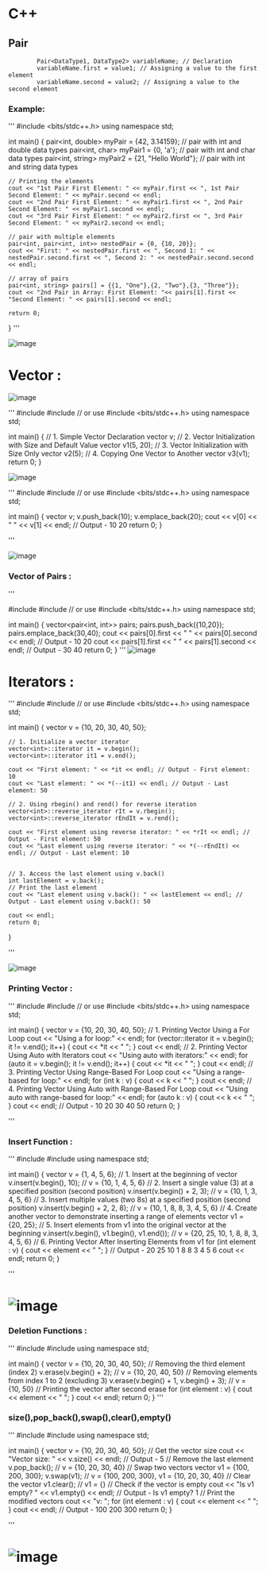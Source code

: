 # C++ 
## Pair 

```
        Pair<DataType1, DataType2> variableName; // Declaration
        variableName.first = value1; // Assigning a value to the first element
        variableName.second = value2; // Assigning a value to the second element
```



### Example: 

''' 
#include <bits/stdc++.h>
using namespace std;

int main() {
    pair<int, double> myPair = {42, 3.14159};  // pair with int and double data types
    pair<int, char> myPair1 = {0, 'a'};  // pair with int and char data types
    pair<int, string> myPair2 = {21, "Hello World"};  // pair with int and string data types

    // Printing the elements
    cout << "1st Pair First Element: " << myPair.first << ", 1st Pair Second Element: " << myPair.second << endl;
    cout << "2nd Pair First Element: " << myPair1.first << ", 2nd Pair Second Element: " << myPair1.second << endl;
    cout << "3rd Pair First Element: " << myPair2.first << ", 3rd Pair Second Element: " << myPair2.second << endl;
    
    // pair with multiple elements
    pair<int, pair<int, int>> nestedPair = {0, {10, 20}};
    cout << "First: " << nestedPair.first << ", Second 1: " << nestedPair.second.first << ", Second 2: " << nestedPair.second.second << endl;
    
    // array of pairs
    pair<int, string> pairs[] = {{1, "One"},{2, "Two"},{3, "Three"}};
    cout << "2nd Pair in Array: First Element: "<< pairs[1].first << "Second Element: " << pairs[1].second << endl;
    
    return 0;
}
'''

![image](https://github.com/user-attachments/assets/6ed5e76a-683e-41cb-a231-a23bc436a87d)

# Vector : 
![image](https://github.com/user-attachments/assets/32648e2e-200b-4bd2-b211-0d46af51e913)

'''
#include <iostream>
#include <vector>
// or use #include <bits/stdc++.h>
using namespace std;

int main() {
    // 1. Simple Vector Declaration
    vector<int> v;
    // 2. Vector Initialization with Size and Default Value
    vector<int> v1(5, 20);
    // 3. Vector Initialization with Size Only
    vector<int> v2(5);
    // 4. Copying One Vector to Another
    vector<int> v3(v1);
    return 0;
}

![image](https://github.com/user-attachments/assets/414ca9c7-bbd0-4b56-8452-d84bbb7f6281)

'''
#include <iostream>
#include <vector> // or use #include <bits/stdc++.h>
using namespace std;

int main() {
    vector<int> v;
    v.push_back(10); 
    v.emplace_back(20);
    cout << v[0] << " " << v[1] << endl; // Output - 10 20
    return 0;
}

'''

![image](https://github.com/user-attachments/assets/d1c8689e-5444-4384-b9e7-07b044560102)

### Vector of Pairs : 
'''

#include <iostream>
#include <vector> // or use #include <bits/stdc++.h>
using namespace std;

int main() {
    vector<pair<int, int>> pairs;
    pairs.push_back({10,20});
    pairs.emplace_back(30,40);
    cout << pairs[0].first << " " << pairs[0].second << endl; // Output - 10 20
    cout << pairs[1].first << " " << pairs[1].second << endl; // Output - 30 40
    return 0;
}
'''
![image](https://github.com/user-attachments/assets/7060ad97-b766-471d-b25b-4ca3376447bf)

# Iterators : 
'''
#include <iostream>
#include <vector> // or use #include <bits/stdc++.h>
using namespace std;

int main() {
    vector<int> v = {10, 20, 30, 40, 50};
    
    // 1. Initialize a vector iterator
    vector<int>::iterator it = v.begin();
    vector<int>::iterator it1 = v.end();
    
    cout << "First element: " << *it << endl; // Output - First element: 10
    cout << "Last element: " << *(--it1) << endl; // Output - Last element: 50
    
    // 2. Using rbegin() and rend() for reverse iteration
    vector<int>::reverse_iterator rIt = v.rbegin();
    vector<int>::reverse_iterator rEndIt = v.rend();

    cout << "First element using reverse iterator: " << *rIt << endl; // Output - First element: 50
    cout << "Last element using reverse iterator: " << *(--rEndIt) << endl; // Output - Last element: 10
    
    
    // 3. Access the last element using v.back()
    int lastElement = v.back();
    // Print the last element
    cout << "Last element using v.back(): " << lastElement << endl; // Output - Last element using v.back(): 50
    
    cout << endl;
    return 0;
}

'''

![image](https://github.com/user-attachments/assets/2c8d73dd-a241-4e10-b28d-f29cd80936c8)


### Printing Vector : 
''' 
#include <iostream>
#include <vector> // or use #include <bits/stdc++.h>
using namespace std;

int main() {
    vector<int> v = {10, 20, 30, 40, 50};
    // 1. Printing Vector Using a For Loop
    cout << "Using a for loop:" << endl;
    for (vector<int>::iterator it = v.begin(); it != v.end(); it++) {
        cout << *it << " ";
    }
    cout << endl;
    // 2. Printing Vector Using Auto with Iterators
    cout << "Using auto with iterators:" << endl;
    for (auto it = v.begin(); it != v.end(); it++) {
        cout << *it << " ";
    }
    cout << endl;
    // 3. Printing Vector Using Range-Based For Loop
    cout << "Using a range-based for loop:" << endl;
    for (int k : v) {
        cout << k << " ";
    }
    cout << endl;
    // 4. Printing Vector Using Auto with Range-Based For Loop
    cout << "Using auto with range-based for loop:" << endl;
    for (auto k : v) {
        cout << k << " ";
    }
    cout << endl; // Output - 10 20 30 40 50 
    return 0;
}

'''


### Insert Function : 
''' 
#include <iostream>
#include <vector>
using namespace std;

int main() {
    vector<int> v = {1, 4, 5, 6};
    // 1. Insert at the beginning of vector
    v.insert(v.begin(), 10); // v = {10, 1, 4, 5, 6}
    // 2. Insert a single value (3) at a specified position (second position)
    v.insert(v.begin() + 2, 3); // v = {10, 1, 3, 4, 5, 6}
    // 3. Insert multiple values (two 8s) at a specified position (second position)
    v.insert(v.begin() + 2, 2, 8); // v = {10, 1, 8, 8, 3, 4, 5, 6}
    // 4. Create another vector to demonstrate inserting a range of elements
    vector<int> v1 = {20, 25};
    // 5. Insert elements from v1 into the original vector at the beginning
    v.insert(v.begin(), v1.begin(), v1.end()); // v = {20, 25, 10, 1, 8, 8, 3, 4, 5, 6}
    // 6. Printing Vector After Inserting Elements from v1
    for (int element : v) {
        cout << element << " ";
    } // Output - 20 25 10 1 8 8 3 4 5 6 
    cout << endl;
    return 0;
}

''' 
# ![image](https://github.com/user-attachments/assets/b39557da-c937-461c-bb8b-736613f67300)


### Deletion Functions : 
''' 
#include <iostream>
#include <vector>
using namespace std;

int main() {
    vector<int> v = {10, 20, 30, 40, 50};
    // Removing the third element (index 2)
    v.erase(v.begin() + 2); // v = {10, 20, 40, 50}
    // Removing elements from index 1 to 2 (excluding 3)
    v.erase(v.begin() + 1, v.begin() + 3); // v = {10, 50}
    // Printing the vector after second erase
    for (int element : v) {
        cout << element << " ";
    }
    cout << endl;
    return 0;
}
''' 
### size(),pop_back(),swap(),clear(),empty() 
''' 
#include <iostream>
#include <vector>
using namespace std;

int main() {
    vector<int> v = {10, 20, 30, 40, 50};
    // Get the vector size
    cout << "Vector size: " << v.size() << endl; // Output - 5
    // Remove the last element
    v.pop_back(); // v = {10, 20, 30, 40}
    // Swap two vectors
    vector<int> v1 = {100, 200, 300};
    v.swap(v1); // v = {100, 200, 300}, v1 = {10, 20, 30, 40}
    // Clear the vector
    v1.clear(); // v1 = {}
    // Check if the vector is empty
    cout << "Is v1 empty? " << v1.empty() << endl;  // Output - Is v1 empty? 1
    // Print the modified vectors
    cout << "v: ";
    for (int element : v) {
        cout << element << " ";
    }
    cout << endl; // Output - 100 200 300 
    return 0;
}

'''

# ![image](https://github.com/user-attachments/assets/7dc43b9b-5a33-4c6f-8388-eaec05ab9466)

